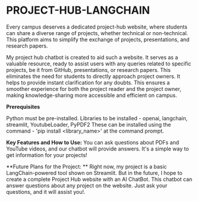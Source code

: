 # PROJECT-HUB-LANGCHAIN
 
Every campus deserves a dedicated project-hub website, where students can share a diverse range of projects, whether technical or non-technical. This platform aims to simplify the exchange of projects, presentations, and research papers.

My project hub chatbot is created to aid such a website. It serves as a valuable resource, ready to assist users with any queries related to specific projects, be it from GitHub, presentations, or research papers. This eliminates the need for students to directly approach project owners. It helps to provide instant clarification for any doubts. This ensures a smoother experience for both the project reader and the project owner, making knowledge-sharing more accessible and efficient on campus.

**Prerequisites**

Python must be pre-installed.
Libraries to be installed - openai, langchain, streamlit, YoutubeLoader, PyPDF2 
These can be installed using the command - 'pip install <library_name>' at the command prompt.

**Key Features and How to Use:**
You can ask questions about PDFs and YouTube videos, and our chatbot will provide answers. It's a simple way to get information for your projects!

**Future Plans for the Project: **
Right now, my project is a basic LangChain-powered tool shown on Streamlit. But in the future, I hope to create a complete Project Hub website with an AI ChatBot. This chatbot can answer questions about any project on the website. Just ask your questions, and it will assist you!.
